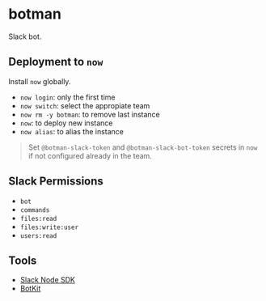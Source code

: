 # botman
Slack bot.

## Deployment to `now`

Install `now` globally.

* `now login`: only the first time
* `now switch`: select the appropiate team
* `now rm -y botman`: to remove last instance
* `now`: to deploy new instance
* `now alias`: to alias the instance

> Set `@botman-slack-token` and `@botman-slack-bot-token` secrets in `now` if not configured already in the team.

## Slack Permissions

* `bot`
* `commands`
* `files:read`
* `files:write:user`
* `users:read`

## Tools

* [Slack Node SDK](https://github.com/slackapi/node-slack-sdk)
* [BotKit](https://github.com/howdyai/botkit/blob/master/docs/readme-slack.md)

